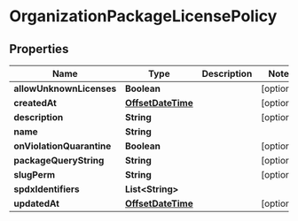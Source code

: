 
# OrganizationPackageLicensePolicy

## Properties
Name | Type | Description | Notes
------------ | ------------- | ------------- | -------------
**allowUnknownLicenses** | **Boolean** |  |  [optional]
**createdAt** | [**OffsetDateTime**](OffsetDateTime.md) |  |  [optional]
**description** | **String** |  |  [optional]
**name** | **String** |  | 
**onViolationQuarantine** | **Boolean** |  |  [optional]
**packageQueryString** | **String** |  |  [optional]
**slugPerm** | **String** |  |  [optional]
**spdxIdentifiers** | **List&lt;String&gt;** |  | 
**updatedAt** | [**OffsetDateTime**](OffsetDateTime.md) |  |  [optional]




